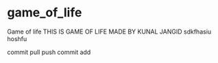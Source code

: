# game_of_life
Game of life
THIS IS GAME OF LIFE MADE BY KUNAL JANGID
sdkfhasiu hoshfu 


commit
pull
push
commit
add
